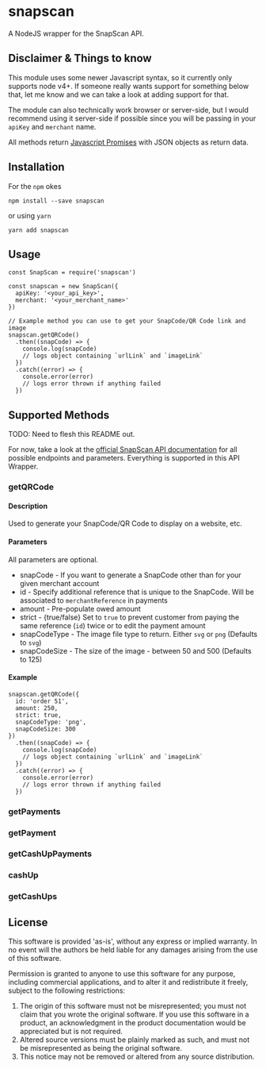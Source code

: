 # snapscan
A NodeJS wrapper for the SnapScan API.

## Disclaimer & Things to know
This module uses some newer Javascript syntax, so it currently only supports node v4+. If someone really wants support for something below that, let me know and we can take a look at adding support for that.

The module can also technically work browser or server-side, but I would recommend using it server-side if possible since you will be passing in your `apiKey` and `merchant` name.

All methods return [Javascript Promises](https://developer.mozilla.org/en/docs/Web/JavaScript/Reference/Global_Objects/Promise) with JSON objects as return data.

## Installation

For the `npm` okes
```
npm install --save snapscan
```

or using `yarn`
```
yarn add snapscan
```

## Usage
```
const SnapScan = require('snapscan')

const snapscan = new SnapScan({
  apiKey: '<your_api_key>',
  merchant: '<your_merchant_name>'
})

// Example method you can use to get your SnapCode/QR Code link and image
snapscan.getQRCode()
  .then((snapCode) => {
    console.log(snapCode)
    // logs object containing `urlLink` and `imageLink`
  })
  .catch((error) => {
    console.error(error)
    // logs error thrown if anything failed
  })
```

## Supported Methods

TODO: Need to flesh this README out.

For now, take a look at the [official SnapScan API documentation](http://developer.getsnapscan.com/) for all possible endpoints and parameters. Everything is supported in this API Wrapper.

### getQRCode
#### Description
Used to generate your SnapCode/QR Code to display on a website, etc.

#### Parameters
All parameters are optional.
* snapCode - If you want to generate a SnapCode other than for your given merchant account
* id - Specify additional reference that is unique to the SnapCode. Will be associated to `merchantReference` in payments
* amount - Pre-populate owed amount
* strict - {true/false} Set to `true` to prevent customer from paying the same reference (`id`) twice or to edit the payment amount
* snapCodeType - The image file type to return. Either `svg` or `png` (Defaults to `svg`)
* snapCodeSize - The size of the image - between 50 and 500 (Defaults to 125)

#### Example
```
snapscan.getQRCode({
  id: 'order 51',
  amount: 250,
  strict: true,
  snapCodeType: 'png',
  snapCodeSize: 300
})
  .then((snapCode) => {
    console.log(snapCode)
    // logs object containing `urlLink` and `imageLink`
  })
  .catch((error) => {
    console.error(error)
    // logs error thrown if anything failed
  })
```

### getPayments

### getPayment

### getCashUpPayments

### cashUp

### getCashUps


## License

This software is provided 'as-is', without any express or implied
warranty.  In no event will the authors be held liable for any damages
arising from the use of this software.

Permission is granted to anyone to use this software for any purpose,
including commercial applications, and to alter it and redistribute it
freely, subject to the following restrictions:

1. The origin of this software must not be misrepresented; you must not
    claim that you wrote the original software. If you use this software
    in a product, an acknowledgment in the product documentation would be
    appreciated but is not required.
2.  Altered source versions must be plainly marked as such, and must not be
    misrepresented as being the original software.
3.  This notice may not be removed or altered from any source distribution.